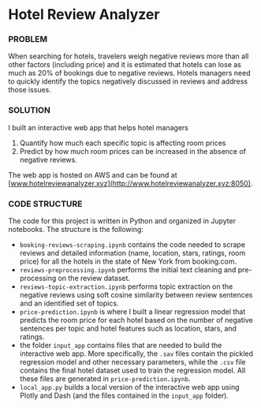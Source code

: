 # Hotel Review Analyzer  

### PROBLEM

When searching for hotels, travelers weigh negative reviews more than all other factors (including price) and it is estimated that hotels can lose as much as 20% of bookings due to negative reviews. Hotels managers need to quickly identify the topics negatively discussed in reviews and address those issues.  

### SOLUTION

I built an interactive web app that helps hotel managers  
1. Quantify how much each specific topic is affecting room prices
2. Predict by how much room prices can be increased in the absence of negative reviews.  

The web app is hosted on AWS and can be found at [www.hotelreviewanalyzer.xyz](http://www.hotelreviewanalyzer.xyz:8050).  

### CODE STRUCTURE

The code for this project is written in Python and organized in Jupyter notebooks. The structure is the following:  
- `booking-reviews-scraping.ipynb` contains the code needed to scrape reviews and detailed information (name, location, stars, ratings, room price) for all the hotels in the state of New York from booking.com.
- `reviews-preprocessing.ipynb` performs the initial text cleaning and pre-processing on the review dataset.
- `reviews-topic-extraction.ipynb` performs topic extraction on the negative reviews using soft cosine similarity between review sentences and an identified set of topics.
- `price-prediction.ipynb` is where I built a linear regression model that predicts the room price for each hotel based on the number of negative sentences per topic and hotel features such as location, stars, and ratings.
- the folder `input_app` contains files that are needed to build the interactive web app. More specifically, the `.sav` files contain the pickled regression model and other necessary parameters, while the `.csv` file contains the final hotel dataset used to train the regression model. All these files are generated in `price-prediction.ipynb`.
- `local_app.py` builds a local version of the interactive web app using Plotly and Dash (and the files contained in the `input_app` folder).



